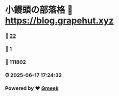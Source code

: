# 小饅頭の部落格 :link: https://blog.grapehut.xyz 
### :page_facing_up: [22](https://blog.grapehut.xyz/tag.html) 
### :speech_balloon: 1 
### :hibiscus: 111802 
### :alarm_clock: 2025-06-17 17:24:32 
### Powered by :heart: [Gmeek](https://github.com/Meekdai/Gmeek)
